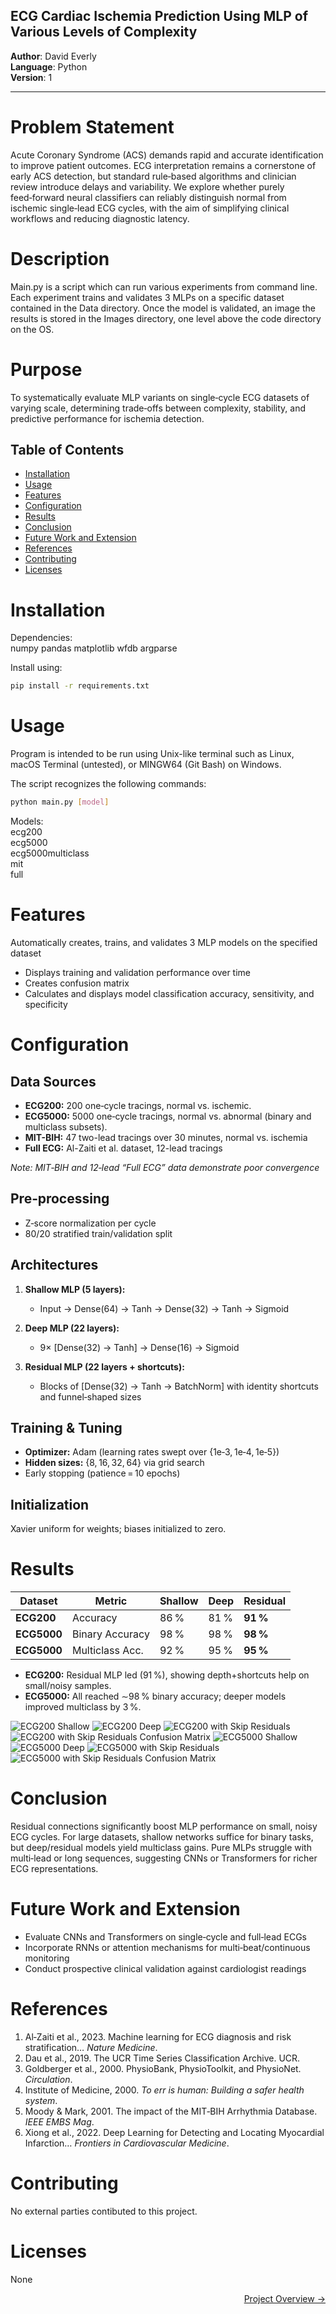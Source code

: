 ## ECG Cardiac Ischemia Prediction Using MLP of Various Levels of Complexity

**Author**: David Everly  
**Language**: Python  
**Version**: 1 

---

# Problem Statement  
Acute Coronary Syndrome (ACS) demands rapid and accurate identification to improve patient outcomes. ECG interpretation remains a cornerstone of early ACS detection, but standard rule‑based algorithms and clinician review introduce delays and variability. We explore whether purely feed‑forward neural classifiers can reliably distinguish normal from ischemic single‑lead ECG cycles, with the aim of simplifying clinical workflows and reducing diagnostic latency.
  
# Description  
Main.py is a script which can run various experiments from command line. Each experiment trains and validates 3 MLPs on a specific dataset contained in the Data directory. Once the model is validated, an image the results is stored in the Images directory, one level above the code directory on the OS.  

# Purpose
To systematically evaluate MLP variants on single‑cycle ECG datasets of varying scale, determining trade‑offs between complexity, stability, and predictive performance for ischemia detection.

## Table of Contents
- [Installation](#installation)
- [Usage](#usage)
- [Features](#features)
- [Configuration](#configuration)
- [Results](#results)
- [Conclusion](#conslusion)
- [Future Work and Extension](#future-work-and-extension)
- [References](#references)
- [Contributing](#contributing)
- [Licenses](#licenses)

# Installation
Dependencies:   
numpy
pandas
matplotlib
wfdb
argparse

Install using:  
```bash
pip install -r requirements.txt  
```  

# Usage
Program is intended to be run using Unix-like terminal such as Linux, macOS Terminal (untested), or MINGW64 (Git Bash) on Windows.  

The script recognizes the following commands:  

```bash
python main.py [model]  
```

Models:  
ecg200  
ecg5000  
ecg5000multiclass  
mit  
full  

# Features  
Automatically creates, trains, and validates 3 MLP models on the specified dataset
- Displays training and validation performance over time
- Creates confusion matrix
- Calculates and displays model classification accuracy, sensitivity, and specificity

# Configuration  

## Data Sources
- **ECG200:** 200 one‑cycle tracings, normal vs. ischemic.  
- **ECG5000:** 5000 one‑cycle tracings, normal vs. abnormal (binary and multiclass subsets).
- **MIT-BIH:** 47 two-lead tracings over 30 minutes, normal vs. ischemia
- **Full ECG:** Al-Zaiti et al. dataset, 12-lead tracings 

*Note: MIT‑BIH and 12‑lead “Full ECG” data demonstrate poor convergence*

## Pre‑processing
- Z‑score normalization per cycle  
- 80/20 stratified train/validation split  

## Architectures
1. **Shallow MLP (5 layers):**
   - Input → Dense(64) → Tanh → Dense(32) → Tanh → Sigmoid

2. **Deep MLP (22 layers):**
   - 9× [Dense(32) → Tanh] → Dense(16) → Sigmoid

3. **Residual MLP (22 layers + shortcuts):**
   - Blocks of [Dense(32) → Tanh → BatchNorm] with identity shortcuts and funnel‑shaped sizes

## Training & Tuning
- **Optimizer:** Adam (learning rates swept over {1e‑3, 1e‑4, 1e‑5})  
- **Hidden sizes:** {8, 16, 32, 64} via grid search  
- Early stopping (patience = 10 epochs)

## Initialization
Xavier uniform for weights; biases initialized to zero.

# Results  

| Dataset     | Metric          | Shallow | Deep | Residual |
|-------------|-----------------|---------|------|----------|
| **ECG200**  | Accuracy        | 86 %    | 81 % | **91 %** |
| **ECG5000** | Binary Accuracy | 98 %    | 98 % | **98 %** |
| **ECG5000** | Multiclass Acc. | 92 %    | 95 % | **95 %** |

- **ECG200:** Residual MLP led (91 %), showing depth+shortcuts help on small/noisy samples.  
- **ECG5000:** All reached ∼98 % binary accuracy; deeper models improved multiclass by 3 %.

![ECG200 Shallow](/FinalModels/mlp200/best%20model/mlp200_shallow_with_eta_0_0001_and_hidden_32.png)
![ECG200 Deep](/FinalModels/mlp200/best%20model/mlp200_with_eta_0_0001_and_hidden_32.png)
![ECG200 with Skip Residuals](/FinalModels/mlp200/best%20model/mlp200_skip_with_eta_0_0001_and_hidden_32.png)
![ECG200 with Skip Residuals Confusion Matrix](/FinalModels/mlp200/confusion_matrix_mlp200_skip_with_eta_0_0001_and_hidden_32_confusion.png)
![ECG5000 Shallow](/FinalModels/mlp5000/Best/mlp5000_shallow_with_eta_0_0001_and_hidden_32.png)
![ECG5000 Deep](/FinalModels/mlp5000/mlp5000_with_eta_0_0001_and_hidden_32.png)
![ECG5000 with Skip Residuals](/FinalModels/mlp5000/Best/mlp5000_skip_with_eta_0_0001_and_hidden_32.png)
![ECG5000 with Skip Residuals Confusion Matrix](/FinalModels/mlp5000/Best/confusion_matrix_mlp5000_skip_with_eta_0_0001_and_hidden_32_confusion.png)

# Conclusion
Residual connections significantly boost MLP performance on small, noisy ECG cycles. For large datasets, shallow networks suffice for binary tasks, but deep/residual models yield multiclass gains. Pure MLPs struggle with multi‑lead or long sequences, suggesting CNNs or Transformers for richer ECG representations.

# Future Work and Extension  
- Evaluate CNNs and Transformers on single‑cycle and full‑lead ECGs  
- Incorporate RNNs or attention mechanisms for multi‑beat/continuous monitoring  
- Conduct prospective clinical validation against cardiologist readings  

# References  
1. Al‑Zaiti et al., 2023. Machine learning for ECG diagnosis and risk stratification… _Nature Medicine_.  
2. Dau et al., 2019. The UCR Time Series Classification Archive. UCR.  
3. Goldberger et al., 2000. PhysioBank, PhysioToolkit, and PhysioNet. _Circulation_.  
4. Institute of Medicine, 2000. _To err is human: Building a safer health system_.  
5. Moody & Mark, 2001. The impact of the MIT‑BIH Arrhythmia Database. _IEEE EMBS Mag_.  
6. Xiong et al., 2022. Deep Learning for Detecting and Locating Myocardial Infarction… _Frontiers in Cardiovascular Medicine_.  

# Contributing  
No external parties contibuted to this project.  

# Licenses  
None

<a href="https://www.dmeverly.com/completedprojects/cardiac-ischemia/" style="display: block; text-align:right;" target = "_blank">  Project Overview -> </a>  